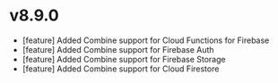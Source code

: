 # v8.9.0
- [feature] Added Combine support for Cloud Functions for Firebase
- [feature] Added Combine support for Firebase Auth
- [feature] Added Combine support for Firebase Storage
- [feature] Added Combine support for Cloud Firestore
